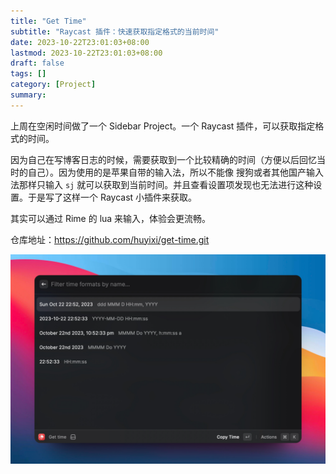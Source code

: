 ```yaml
---
title: "Get Time"
subtitle: "Raycast 插件：快速获取指定格式的当前时间"
date: 2023-10-22T23:01:03+08:00
lastmod: 2023-10-22T23:01:03+08:00
draft: false
tags: []
category: [Project]
summary: 
---
```


上周在空闲时间做了一个 Sidebar Project。一个 Raycast 插件，可以获取指定格式的时间。

因为自己在写博客日志的时候，需要获取到一个比较精确的时间（方便以后回忆当时的自己）。因为使用的是苹果自带的输入法，所以不能像 搜狗或者其他国产输入法那样只输入 `sj` 就可以获取到当前时间。并且查看设置项发现也无法进行这种设置。于是写了这样一个 Raycast 小插件来获取。

其实可以通过 Rime 的 lua 来输入，体验会更流畅。

仓库地址：https://github.com/huyixi/get-time.git

![get-time](https://raw.githubusercontent.com/huyixi/Pics/main/uPic/get-time.png)
